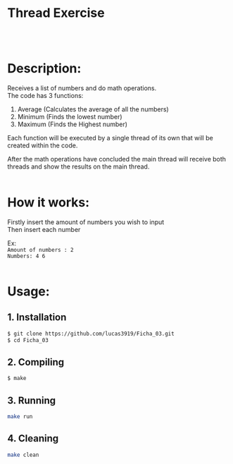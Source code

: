 # Thread Exercise
<br>
<br>

# Description:
Receives a list of numbers and do math operations.\
The code has 3 functions:
<br>
1. Average (Calculates the average of all the numbers)
2. Minimum (Finds the lowest number)
3. Maximum (Finds the Highest number)

Each function will be executed by a single thread of its own that will be created within the code.

After the math operations have concluded the main thread will receive both threads and show the results on the main thread.
<br>
<br>

# How it works:
Firstly insert the amount of numbers you wish to input\
Then insert each number

Ex:\
```Amount of numbers : 2```\
```Numbers: 4 6```
<br>
<br>

# Usage:
## 1. Installation
```bash
$ git clone https://github.com/lucas3919/Ficha_03.git
$ cd Ficha_03
```

## 2. Compiling 
```bash
$ make
```

## 3. Running
```bash
make run
```

## 4. Cleaning
```bash
make clean
```